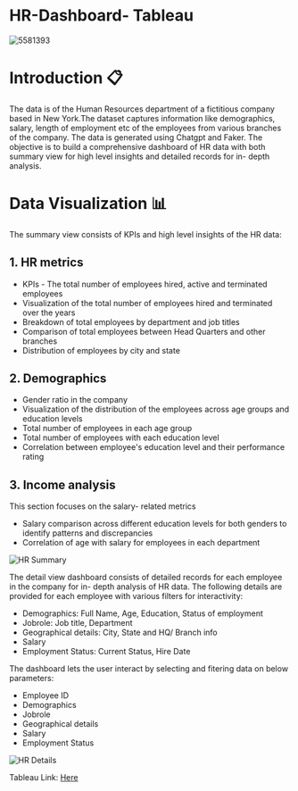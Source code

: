 # HR-Dashboard- Tableau
![5581393](https://github.com/user-attachments/assets/2dfe0ee1-127a-4ec9-bc69-bb2baa4d4350)



# Introduction :clipboard:
The data is of the Human Resources department of a fictitious company based in New York.The dataset captures information like demographics, salary, length of employment etc of the employees from  various branches of the company. The data is generated using Chatgpt and Faker.
The objective is to build a comprehensive dashboard of HR data with both summary view for high level insights and detailed records for in- depth analysis.

# Data Visualization :bar_chart:

The summary view consists of KPIs and high level insights of the HR data:

## 1. HR metrics
- KPIs - The total number of employees  hired, active and terminated employees
- Visualization of the total number of employees hired and terminated over the years
- Breakdown of total employees by department and job titles
- Comparison of total employees between Head Quarters and other branches
- Distribution of employees by city and state

## 2. Demographics 
- Gender ratio in the company
- Visualization of the distribution of the employees across age groups and education levels
- Total number of employees in each age group
- Total number of employees with each education level 
- Correlation between employee's education level and their performance rating

## 3. Income analysis
This section focuses on the salary- related metrics
- Salary comparison across different education levels for both genders to identify patterns and discrepancies
- Correlation of age with salary for employees in each department
  

![HR Summary](https://github.com/user-attachments/assets/1ddc74e5-3568-4e83-acb8-7792883413e2)

The detail view dashboard consists of detailed records for each employee in the company for in- depth analysis of HR data.
The following details are provided for each employee with various filters for interactivity:
* Demographics: Full Name, Age, Education, Status of employment
* Jobrole: Job title, Department
* Geographical details: City, State and HQ/ Branch info
* Salary
* Employment Status: Current Status, Hire Date

The dashboard lets the user interact by selecting and fitering data on below parameters:
* Employee ID
* Demographics
* Jobrole
* Geographical details
* Salary
* Employment Status

![HR Details](https://github.com/user-attachments/assets/42e13279-af67-4563-a843-88ab4887cb2b)

Tableau Link: [Here](https://public.tableau.com/app/profile/sanchana.hassan.ramanatha/viz/HRAnalyticsDashboard_17202201414670/Dashboard1)


